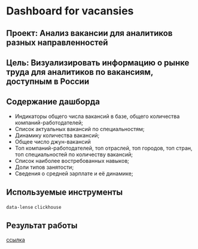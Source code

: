 # Dashboard for vacansies
## Проект: Анализ вакансии для аналитиков разных направленностей
## Цель: Визуализировать информацию о рынке труда для аналитиков по вакансиям, доступным в России
## Содержание дашборда 
- Индикаторы общего числа вакансий в базе, общего количества компаний-работодателей;
- Список актуальных вакансий по специальностям;
- Динамику количества вакансий;
- Общее число джун-вакансий
- Топ компаний-работодателей, топ отраслей, топ городов, топ стран, топ специальностей по количеству вакансий;
- Список наиболее востребованных навыков;
- Доли типов занятости;
- Сведения о cредней зарплате и её динамике;

## Используемые инструменты
`data-lense` `clickhouse`

## Результат работы
[ссылка](https://datalens.yandex/d82tke2ve2xs2)


